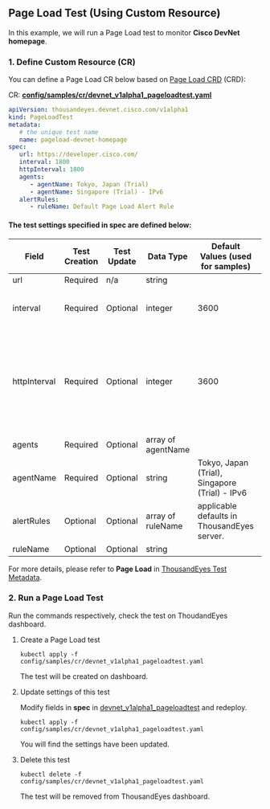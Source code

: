 ## Page Load Test (Using Custom Resource)

In this example, we will run a Page Load test to monitor **Cisco DevNet homepage**.

### 1. Define Custom Resource (CR)
You can define a Page Load CR below based on [Page Load CRD](../config/crd/bases/thousandeyes.devnet.cisco.com_pageloadtests.yaml) (CRD):

CR: [**config/samples/cr/devnet_v1alpha1_pageloadtest.yaml**](../config/samples/cr/devnet_v1alpha1_pageloadtest.yaml)
```yaml
apiVersion: thousandeyes.devnet.cisco.com/v1alpha1
kind: PageLoadTest
metadata:
   # the unique test name
   name: pageload-devnet-homepage
spec:
   url: https://developer.cisco.com/
   interval: 1800
   httpInterval: 1800
   agents:
      - agentName: Tokyo, Japan (Trial)
      - agentName: Singapore (Trial) - IPv6
   alertRules:
      - ruleName: Default Page Load Alert Rule
```
#### The test settings specified in **spec** are defined below:

| Field        | Test Creation| Test Update | Data Type | Default Values (used for samples) | Notes |
|--------------|--------------|-------------|----------|-----------------|-------|
|url           | Required     | n/a         | string   |                 | target for the test
|interval      | Required     |	Optional    | integer  | 3600            | value in seconds. Accpeted Values:[120, 300, 600, 900, 1800, 3600]
|httpInterval  | Required     | Optional    | integer  | 3600            | value in seconds.Accpeted Values:[120, 300, 600, 900, 1800, 3600].It can not be larger than the interval value; defaults to the same value as interval
|agents        | Required     | Optional    | array of agentName|        |
|agentName     | Required     | Optional    | string   | Tokyo, Japan (Trial), Singapore (Trial) - IPv6   | cloud agent name
|alertRules    | Optional     | Optional    | array of ruleName| applicable defaults in ThousandEyes server.       | if this field is not specified, The default alert rules will be used.
|ruleName      | Optional     | Optional    | string   |                 | alert rule name

For more details, please refer to **Page Load** in [ThousandEyes Test Metadata](https://developer.thousandeyes.com/v6/tests/#/test_metadata).

### 2. Run a Page Load Test

Run the commands respectively, check the test on ThoudandEyes dashboard.

1. Create a Page Load test
   ```
   kubectl apply -f config/samples/cr/devnet_v1alpha1_pageloadtest.yaml
   ```
   The test will be created on dashboard.

2. Update settings of this test

   Modify fields in **spec** in [devnet_v1alpha1_pageloadtest](../config/samples/cr/devnet_v1alpha1_pageloadtest.yaml#L7) and redeploy.
   ```
   kubectl apply -f config/samples/cr/devnet_v1alpha1_pageloadtest.yaml
   ```
   You will find the settings have been updated.   

3. Delete this test
   ```
   kubectl delete -f config/samples/cr/devnet_v1alpha1_pageloadtest.yaml
   ```
   The test will be removed from ThousandEyes dashboard.






